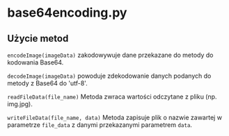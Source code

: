 # base64encoding.py

## Użycie metod

`encodeImage(imageData)` zakodowywuje dane przekazane do metody do kodowania Base64.

`decodeImage(imageData)` powoduje zdekodowanie danych podanych do metody z Base64 do 'utf-8'.

`readFileData(file_name)` Metoda zwraca wartości odczytane z pliku (np. img.jpg).

`writeFileData(file_name, data)` Metoda zapisuje plik o nazwie zawartej w parametrze `file_data` z danymi przekazanymi parametrem `data`.